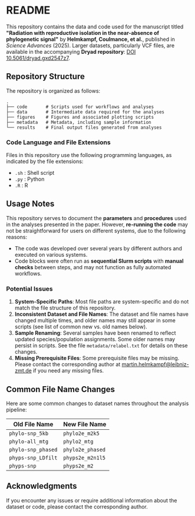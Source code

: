 # README

This repository contains the data and code used for the manuscript titled **"Radiation with reproductive isolation in the near-absence of phylogenetic signal"** by **Helmkampf, Coulmance, et al.**, published in *Science Advances* (2025). Larger datasets, particularly VCF files, are available in the accompanying **Dryad repository**: [DOI 10.5061/dryad.gxd2547z7](https://doi.org/10.5061/dryad.gxd2547z7).

## Repository Structure

The repository is organized as follows:

```plaintext
.
├── code       # Scripts used for workflows and analyses
├── data       # Intermediate data required for the analyses
├── figures    # Figures and associated plotting scripts
├── metadata   # Metadata, including sample information
└── results    # Final output files generated from analyses
```

### Code Language and File Extensions

Files in this repository use the following programming languages, as indicated by the file extensions:
- `.sh`  : Shell script
- `.py`  : Python
- `.R`   : R

## Usage Notes

This repository serves to document the **parameters** and **procedures** used in the analyses presented in the paper. However, **re-running the code** may not be straightforward for users on different systems, due to the following reasons:

- The code was developed over several years by different authors and executed on various systems.
- Code blocks were often run as **sequential Slurm scripts** with **manual checks** between steps, and may not function as fully automated workflows.

### Potential Issues

1. **System-Specific Paths**: Most file paths are system-specific and do not match the file structure of this repository.
2. **Inconsistent Dataset and File Names**: The dataset and file names have changed multiple times, and older names may still appear in some scripts (see list of common new vs. old names below).
3. **Sample Renaming**: Several samples have been renamed to reflect updated species/population assignments. Some older names may persist in scripts. See the file `metadata/relabel.txt` for details on these changes.
4. **Missing Prerequisite Files**: Some prerequisite files may be missing. Please contact the corresponding author at martin.helmkampf@leibniz-zmt.de if you need any missing files.

## Common File Name Changes

Here are some common changes to dataset names throughout the analysis pipeline:

| Old File Name                | New File Name               |
|------------------------------|-----------------------------|
| `phylo-snp_5kb`               | `phylo2e_m2k5`              |
| `phylo-all_mtg`               | `phylo2_mtg`                |
| `phylo-snp_phased`            | `phylo2e_phased`            |
| `phyps-snp_LDfilt`     | `phyps2e_m2n1l5`     |
| `phyps-snp`            | `phyps2e_m2`         |

## Acknowledgments

If you encounter any issues or require additional information about the dataset or code, please contact the corresponding author.
